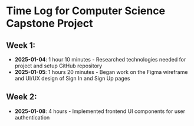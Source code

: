 # Time Log for Computer Science Capstone Project

## Week 1:
- **2025-01-04**: 1 hour 10 minutes - Researched technologies needed for project and setup GitHub repository
- **2025-01-05**: 1 hours 20 minutes - Began work on the Figma wireframe and UI/UX design of Sign In and Sign Up pages

## Week 2:
- **2025-01-08**: 4 hours - Implemented frontend UI components for user authentication
